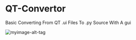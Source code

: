 # QT-Convertor
Basic Converting From QT .ui Files To .py Source With A gui




![myimage-alt-tag](https://cdn.discordapp.com/attachments/790231513849266177/951880905755078666/2022-03-11_19_34_52.png)
